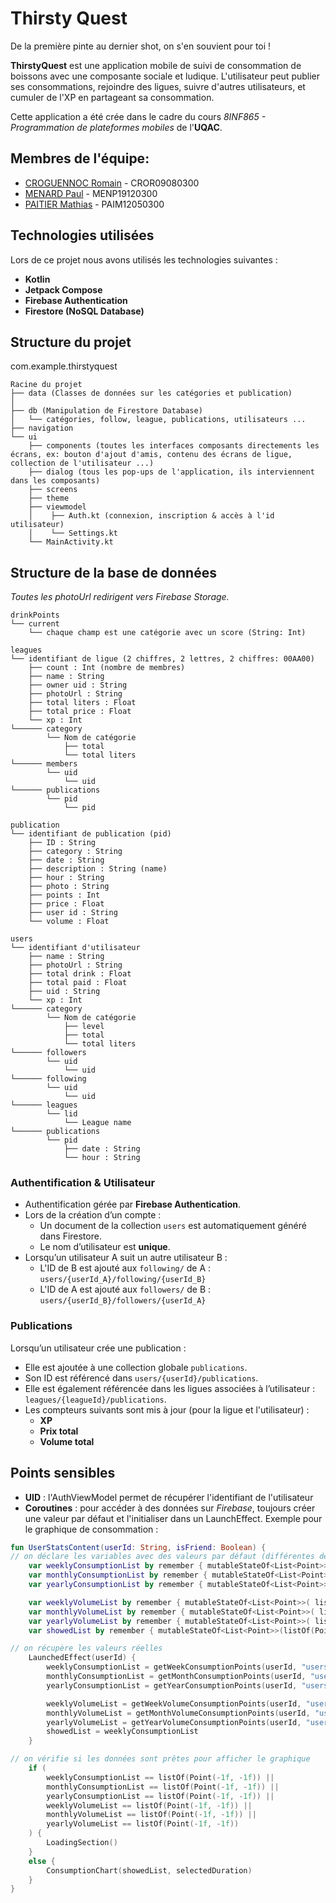 # Thirsty Quest
De la première pinte au dernier shot, on s'en souvient pour toi !

**ThirstyQuest** est une application mobile de suivi de consommation de boissons avec une composante sociale et ludique. L'utilisateur peut publier ses consommations, rejoindre des ligues, suivre d'autres utilisateurs, et cumuler de l'XP en partageant sa consommation.

Cette application a été crée dans le cadre du cours *8INF865 - Programmation de plateformes mobiles* de l'**UQAC**.

## Membres de l'équipe:
- [CROGUENNOC Romain](https://github.com/CroguennocRomain) - CROR09080300
- [MENARD Paul](https://github.com/PaulDranem) - MENP19120300
- [PAITIER Mathias](https://github.com/mpaitier) - PAIM12050300

## Technologies utilisées

Lors de ce projet nous avons utilisés les technologies suivantes :
- **Kotlin**
- **Jetpack Compose**
- **Firebase Authentication**
- **Firestore (NoSQL Database)**

## Structure du projet
com.example.thirstyquest

```
Racine du projet
├── data (Classes de données sur les catégories et publication)
│ 
├── db (Manipulation de Firestore Database)
│   └── catégories, follow, league, publications, utilisateurs ...
├── navigation 
└── ui 
    ├── components (toutes les interfaces composants directements les écrans, ex: bouton d'ajout d'amis, contenu des écrans de ligue, collection de l'utilisateur ...)
    ├── dialog (tous les pop-ups de l'application, ils interviennent dans les composants)
    ├── screens
    ├── theme
    ├── viewmodel  
    │    ├── Auth.kt (connexion, inscription & accès à l'id utilisateur)
    │    └── Settings.kt 
    └── MainActivity.kt
```

## Structure de la base de données

*Toutes les photoUrl redirigent vers Firebase Storage.*
```
drinkPoints
└── current
    └── chaque champ est une catégorie avec un score (String: Int)

leagues
└── identifiant de ligue (2 chiffres, 2 lettres, 2 chiffres: 00AA00)
    ├── count : Int (nombre de membres)
    ├── name : String
    ├── owner uid : String
    ├── photoUrl : String
    ├── total liters : Float
    ├── total price : Float
    └── xp : Int
└────── category
        └── Nom de catégorie
            ├── total
            └── total liters
└────── members
        └── uid
            └── uid
└────── publications
        └── pid
            └── pid

publication
└── identifiant de publication (pid)
    ├── ID : String
    ├── category : String
    ├── date : String
    ├── description : String (name)
    ├── hour : String
    ├── photo : String
    ├── points : Int
    ├── price : Float
    ├── user id : String
    └── volume : Float

users
└── identifiant d'utilisateur 
    ├── name : String
    ├── photoUrl : String
    ├── total drink : Float
    ├── total paid : Float
    ├── uid : String
    └── xp : Int
└────── category
        └── Nom de catégorie
            ├── level
            ├── total
            └── total liters
└────── followers
        └── uid
            └── uid
└────── following
        └── uid
            └── uid
└────── leagues
        └── lid
            └── League name
└────── publications
        └── pid
            ├── date : String
            └── hour : String
```

### Authentification & Utilisateur

- Authentification gérée par **Firebase Authentication**.
- Lors de la création d’un compte :
    - Un document de la collection `users` est automatiquement généré dans Firestore.
    - Le nom d’utilisateur est **unique**.
- Lorsqu’un utilisateur A suit un autre utilisateur B :
    - L'ID de B est ajouté aux `following/` de A : `users/{userId_A}/following/{userId_B}`
    - L'ID de A est ajouté aux `followers/` de B :  `users/{userId_B}/followers/{userId_A}`

### Publications

Lorsqu’un utilisateur crée une publication :

- Elle est ajoutée à une collection globale `publications`.
- Son ID est référencé dans `users/{userId}/publications`.
- Elle est également référencée dans les ligues associées à l’utilisateur : `leagues/{leagueId}/publications`.
- Les compteurs suivants sont mis à jour (pour la ligue et l'utilisateur) :
    - **XP**
    - **Prix total**
    - **Volume total**

## Points sensibles

- **UID** : l'AuthViewModel permet de récupérer l'identifiant de l'utilisateur
- **Coroutines** : pour accéder à des données sur *Firebase*, toujours créer une valeur par défaut et l'initialiser dans un LaunchEffect.
  Exemple pour le graphique de consommation :
```kotlin
fun UserStatsContent(userId: String, isFriend: Boolean) {
// on déclare les variables avec des valeurs par défaut (différentes de null car nos fonctions pour récupérer les valeurs peuvent renvoyer null)
    var weeklyConsumptionList by remember { mutableStateOf<List<Point>>( listOf(Point(-1f, -1f)) ) }
    var monthlyConsumptionList by remember { mutableStateOf<List<Point>>( listOf(Point(-1f, -1f)) ) }
    var yearlyConsumptionList by remember { mutableStateOf<List<Point>>( listOf(Point(-1f, -1f)) ) }

    var weeklyVolumeList by remember { mutableStateOf<List<Point>>( listOf(Point(-1f, -1f)) ) }
    var monthlyVolumeList by remember { mutableStateOf<List<Point>>( listOf(Point(-1f, -1f)) ) }
    var yearlyVolumeList by remember { mutableStateOf<List<Point>>( listOf(Point(-1f, -1f)) ) }
    var showedList by remember { mutableStateOf<List<Point>>(listOf(Point(0f, 0f))) }

// on récupère les valeurs réelles
    LaunchedEffect(userId) {
        weeklyConsumptionList = getWeekConsumptionPoints(userId, "users")
        monthlyConsumptionList = getMonthConsumptionPoints(userId, "users")
        yearlyConsumptionList = getYearConsumptionPoints(userId, "users")

        weeklyVolumeList = getWeekVolumeConsumptionPoints(userId, "users")
        monthlyVolumeList = getMonthVolumeConsumptionPoints(userId, "users")
        yearlyVolumeList = getYearVolumeConsumptionPoints(userId, "users")
        showedList = weeklyConsumptionList
    }

// on vérifie si les données sont prêtes pour afficher le graphique
    if (
        weeklyConsumptionList == listOf(Point(-1f, -1f)) ||
        monthlyConsumptionList == listOf(Point(-1f, -1f)) ||
        yearlyConsumptionList == listOf(Point(-1f, -1f)) ||
        weeklyVolumeList == listOf(Point(-1f, -1f)) ||
        monthlyVolumeList == listOf(Point(-1f, -1f)) ||
        yearlyVolumeList == listOf(Point(-1f, -1f))
    ) {
        LoadingSection()
    }
    else {
        ConsumptionChart(showedList, selectedDuration)
    }
}
```

